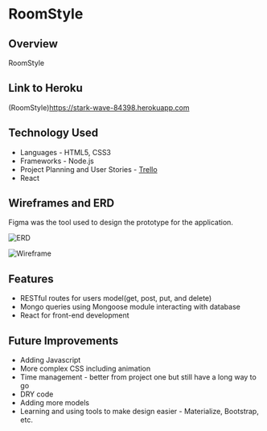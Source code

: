 # RoomStyle

## Overview

RoomStyle

## Link to Heroku

(RoomStyle)https://stark-wave-84398.herokuapp.com

## Technology Used

* Languages - HTML5, CSS3
* Frameworks - Node.js
* Project Planning and User Stories  - [Trello](https://trello.com/b/5ANT9tS0/project-3-roomstyle)
* React

## Wireframes and ERD

Figma was the tool used to design the prototype for the application.

![ERD]()

![Wireframe]()

## Features

* RESTful routes for users model(get, post, put, and delete)
* Mongo queries using Mongoose module interacting with database
* React for front-end development

## Future Improvements

* Adding Javascript
* More complex CSS including animation
* Time management - better from project one but still have a long way to go
* DRY code
* Adding more models
* Learning and using tools to make design easier - Materialize, Bootstrap, etc.
